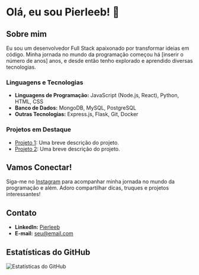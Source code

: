# Olá, eu sou Pierleeb! 👋

## Sobre mim

Eu sou um desenvolvedor Full Stack apaixonado por transformar ideias em código. Minha jornada no mundo da programação começou há [inserir o número de anos] anos, e desde então tenho explorado e aprendido diversas tecnologias.

### Linguagens e Tecnologias

- **Linguagens de Programação:** JavaScript (Node.js, React), Python, HTML, CSS
- **Banco de Dados:** MongoDB, MySQL, PostgreSQL
- **Outras Tecnologias:** Express.js, Flask, Git, Docker

### Projetos em Destaque

- [Projeto 1](link_projeto_1): Uma breve descrição do projeto.
- [Projeto 2](link_projeto_2): Uma breve descrição do projeto.

## Vamos Conectar!

Siga-me no [Instagram](https://www.instagram.com/pierleeb/) para acompanhar minha jornada no mundo da programação e além. Adoro compartilhar dicas, truques e projetos interessantes!

## Contato

- **LinkedIn:** [Pierleeb](link_linkedin)
- **E-mail:** seu@email.com

## Estatísticas do GitHub

![Estatísticas do GitHub](https://github-readme-stats.vercel.app/api?username=pierleeb&show_icons=true&count_private=true&hide=contribs,prs&theme=radical)
